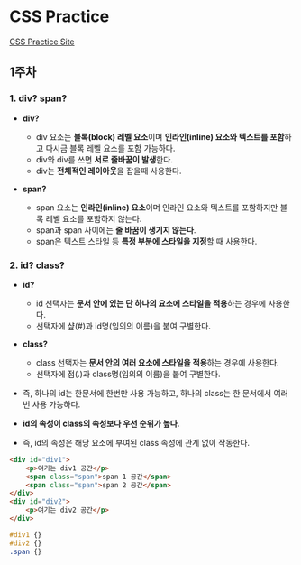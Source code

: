 # CSS Practice

[CSS Practice Site](https://medium.com/better-programming/7-projects-to-practice-html-css-skills-for-beginners-cba7521a45b)

## 1주차

### 1. div? span?

  - **div?**

    - div 요소는 **블록(block) 레벨 요소**이며 **인라인(inline) 요소와 텍스트를 포함**하고 다시금 블록 레벨 요소를 포함 가능하다.
    - div와 div를 쓰면 **서로 줄바꿈이 발생**한다.
    - div는 **전체적인 레이아웃**을 잡을때 사용한다.

- **span?**
  - span 요소는 **인라인(inline) 요소**이며 인라인 요소와 텍스트를 포함하지만 블록 레벨 요소를 포함하지 않는다.
  - span과 span 사이에는 **줄 바꿈이 생기지 않는다**.
  - span은 텍스트 스타일 등 **특정 부분에 스타일을 지정**할 때 사용한다.

### 2. id? class?

- **id?**
  - id 선택자는 **문서 안에 있는 단 하나의 요소에 스타일을 적용**하는 경우에 사용한다.
  - 선택자에 샾(#)과 id명(임의의 이름)을 붙여 구별한다.

- **class?**
  - class 선택자는 **문서 안의 여러 요소에 스타일을 적용**하는 경우에 사용한다.
  - 선택자에 점(.)과 class명(임의의 이름)을 붙여 구별한다.
- 즉, 하나의 id는 한문서에 한번만 사용 가능하고, 하나의 class는 한 문서에서 여러번 사용 가능하다.
- **id의 속성이 class의 속성보다 우선 순위가 높다**.
- 즉, id의 속성은 해당 요소에 부여된 class 속성에 관계 없이 작동한다.

```html
<div id="div1">
    <p>여기는 div1 공간</p>    
    <span class="span">span 1 공간</span>
    <span class="span">span 2 공간</span>
</div>
<div id="div2">
    <p>여기는 div2 공간</p>
</div>
```

```css
#div1 {}
#div2 {}
.span {}
```

